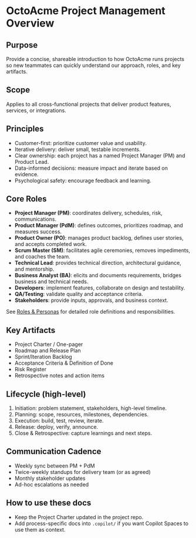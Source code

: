 # OctoAcme Project Management Overview

## Purpose
Provide a concise, shareable introduction to how OctoAcme runs projects so new teammates can quickly understand our approach, roles, and key artifacts.

## Scope
Applies to all cross-functional projects that deliver product features, services, or integrations.

## Principles
- Customer-first: prioritize customer value and usability.
- Iterative delivery: deliver small, testable increments.
- Clear ownership: each project has a named Project Manager (PM) and Product Lead.
- Data-informed decisions: measure impact and iterate based on evidence.
- Psychological safety: encourage feedback and learning.

## Core Roles
- **Project Manager (PM)**: coordinates delivery, schedules, risk, communications.
- **Product Manager (PdM)**: defines outcomes, prioritizes roadmap, and measures success.
- **Product Owner (PO)**: manages product backlog, defines user stories, and accepts completed work.
- **Scrum Master (SM)**: facilitates agile ceremonies, removes impediments, and coaches the team.
- **Technical Lead**: provides technical direction, architectural guidance, and mentorship.
- **Business Analyst (BA)**: elicits and documents requirements, bridges business and technical needs.
- **Developers**: implement features, collaborate on design and testability.
- **QA/Testing**: validate quality and acceptance criteria.
- **Stakeholders**: provide inputs, approvals, and business context.

See [Roles & Personas](octoacme-roles-and-personas.md) for detailed role definitions and responsibilities.

## Key Artifacts
- Project Charter / One-pager
- Roadmap and Release Plan
- Sprint/Iteration Backlog
- Acceptance Criteria & Definition of Done
- Risk Register
- Retrospective notes and action items

## Lifecycle (high-level)
1. Initiation: problem statement, stakeholders, high-level timeline.
2. Planning: scope, resources, milestones, dependencies.
3. Execution: build, test, review, iterate.
4. Release: deploy, verify, announce.
5. Close & Retrospective: capture learnings and next steps.

## Communication Cadence
- Weekly sync between PM + PdM
- Twice-weekly standups for delivery team (or as agreed)
- Monthly stakeholder updates
- Ad-hoc escalations as needed

## How to use these docs
- Keep the Project Charter updated in the project repo.
- Add process-specific docs into `.copilot/` if you want Copilot Spaces to use them as context.
